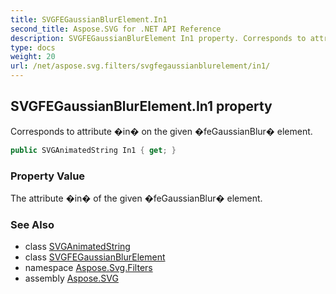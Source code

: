 ```yaml
---
title: SVGFEGaussianBlurElement.In1
second_title: Aspose.SVG for .NET API Reference
description: SVGFEGaussianBlurElement In1 property. Corresponds to attribute in on the given feGaussianBlur element
type: docs
weight: 20
url: /net/aspose.svg.filters/svgfegaussianblurelement/in1/
---
```

## SVGFEGaussianBlurElement.In1 property

Corresponds to attribute �in� on the given �feGaussianBlur� element.

```csharp
public SVGAnimatedString In1 { get; }
```

### Property Value

The attribute �in� of the given �feGaussianBlur� element.

### See Also

* class [SVGAnimatedString](../../../aspose.svg.datatypes/svganimatedstring/)
* class [SVGFEGaussianBlurElement](../)
* namespace [Aspose.Svg.Filters](../../../aspose.svg.filters/)
* assembly [Aspose.SVG](../../../)
